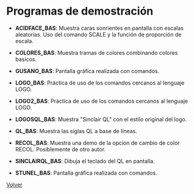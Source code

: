 # Programas de demostración

* **ACIDFACE_BAS**: Muestra caras sonrientes en pantalla con escalas aleatorias. Uso del comando SCALE y la función de proporción de escala.

* **COLORES_BAS**: Muestra tramas de colores combinando colores basicos.

* **GUSANO_BAS**: Pantalla gráfica realizada con comandos.

* **LOGO_BAS**: Práctica de uso de los comandos cercanos al lenguaje LOGO.

* **LOGO2_BAS**: Práctica de uso de los comandos cercanos al lenguaje LOGO.

* **LOGOSQL_BAS**: Muestra "Sinclair QL" con el estilo original del logo.

* **QL_BAS**: Muestra las siglas QL a base de líneas.

* **RECOL_BAS**: Muestra una demo de la opcion de cambio de color RECOL. Posiblemente de otro autor.

* **SINCLAIRQL_BAS**: Dibuja el teclado del QL en pantalla.

* **STUNEL_BAS**: Pantalla gráfica realizada con comandos.

[Volver](../README.md)